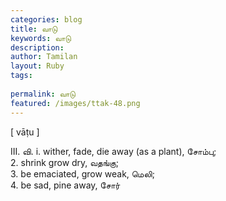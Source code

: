```yaml
---
categories: blog
title: வாடு
keywords: வாடு
description: 
author: Tamilan
layout: Ruby
tags: 
 
permalink: வாடு
featured: /images/ttak-48.png
---
```

  
[ vāṭu ]  
  
III. வி. i. wither, fade, die away (as a plant), சோம்பு;   
2. shrink grow dry, வதங்கு;   
3. be emaciated, grow weak, மெலி;   
4. be sad, pine away, சோர்